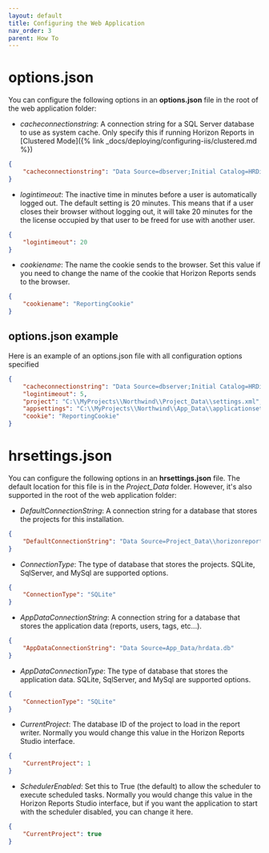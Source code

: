```yaml
---
layout: default
title: Configuring the Web Application
nav_order: 3
parent: How To
---
```


# options.json

You can configure the following options in an **options.json** file in the root of the web application folder:

- *cacheconnectionstring*: A connection string for a SQL Server database to use as system cache. Only specify this if running Horizon Reports in [Clustered Mode]({% link _docs/deploying/configuring-iis/clustered.md %})
```json
{
    "cacheconnectionstring": "Data Source=dbserver;Initial Catalog=HRDistCache;uid=sa;pwd=sapassword"
}
```
- *logintimeout*: The inactive time in minutes before a user is automatically logged out. The default setting is 20 minutes. This means that if a user closes their browser without logging out, it will take 20 minutes for the the license occupied by that user to be freed for use with another user.
```json
{
    "logintimeout": 20
}
```
- *cookiename*: The name the cookie sends to the browser. Set this value if you need to change the name of the cookie that Horizon Reports sends to the browser.
```json
{
    "cookiename": "ReportingCookie"
}
```


## options.json example
Here is an example of an options.json file with all configuration options specified

```json
{
    "cacheconnectionstring": "Data Source=dbserver;Initial Catalog=HRDistCache;uid=sa;pwd=sapassword",
    "logintimeout": 5,
    "project": "C:\\MyProjects\\Northwind\\Project_Data\\settings.xml",
    "appsettings": "C:\\MyProjects\\Northwind\\App_Data\\applicationsettings.xml",
	"cookie": "ReportingCookie"
}
```

# hrsettings.json

You can configure the following options in an **hrsettings.json** file. The default location for this file is in the *Project_Data* folder. However, it's also supported in the root of the web application folder:

- *DefaultConnectionString*: A connection string for a database that stores the projects for this installation. 
```json
{
    "DefaultConnectionString": "Data Source=Project_Data\\horizonreports.db"
}
```
- *ConnectionType*: The type of database that stores the projects. SQLite, SqlServer, and MySql are supported options.
```json
{
    "ConnectionType": "SQLite"
}
```
- *AppDataConnectionString*: A connection string for a database that stores the application data (reports, users, tags, etc...). 
```json
{
    "AppDataConnectionString": "Data Source=App_Data/hrdata.db"
}
```
- *AppDataConnectionType*: The type of database that stores the application data. SQLite, SqlServer, and MySql are supported options.
```json
{
    "ConnectionType": "SQLite"
}
```
- *CurrentProject*: The database ID of the project to load in the report writer. Normally you would change this value in the Horizon Reports Studio interface. 
```json
{
    "CurrentProject": 1
}
```
- *SchedulerEnabled*: Set this to True (the default) to allow the scheduler to execute scheduled tasks. Normally you would change this value in the Horizon Reports Studio interface, but if you want the application to start with the scheduler disabled, you can change it here.
```json
{
    "CurrentProject": true
}
```